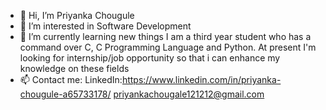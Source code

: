 - 👋 Hi, I’m Priyanka Chougule
- 👀 I’m interested in Software Development
- 🌱 I’m currently learning new things
I am a third year student who has a command over C, C Programming Language and Python. At present I'm looking for internship/job opportunity so that i can enhance my knowledge on these fields
- 📫 Contact me:
LinkedIn:https://www.linkedin.com/in/priyanka-chougule-a65733178/
priyankachougale121212@gmail.com


<!---
PriyaChougule/PriyaChougule is a ✨ special ✨ repository because its `README.md` (this file) appears on your GitHub profile.
You can click the Preview link to take a look at your changes.
--->
